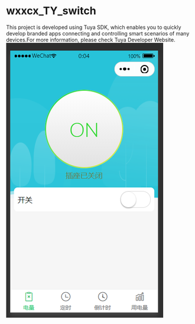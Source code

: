 # wxxcx_TY_switch
This project is developed using Tuya SDK, which enables you to quickly develop branded apps connecting and controlling smart scenarios of many devices.For more information, please check Tuya Developer Website.
![截图](https://github.com/season-number/switch/blob/main/image/page.png)
